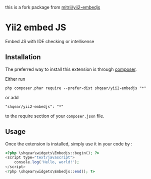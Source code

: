 this is a fork package from [mitrii/yii2-embedjs](https://github.com/mitrii/yii2-embedjs.git)

Yii2 embed JS
=============
Embed JS with IDE checking or intellisense

Installation
------------

The preferred way to install this extension is through [composer](http://getcomposer.org/download/).

Either run

```
php composer.phar require --prefer-dist shqear/yii2-embedjs "*"
```

or add

```
"shqear/yii2-embedjs": "*"
```

to the require section of your `composer.json` file.


Usage
-----

Once the extension is installed, simply use it in your code by  :

```php
<?php \shqear\widgets\Embedjs::begin(); ?>
<script type="text/javascript">
    console.log('Hello, world!');
</script>
<?php \shqear\widgets\Embedjs::end(); ?>
```
